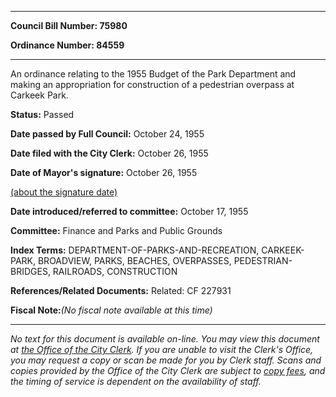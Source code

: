 

********

**Council Bill Number: 75980**
   
**Ordinance Number: 84559**
********

 An ordinance relating to the 1955 Budget of the Park Department and making an appropriation for construction of a pedestrian overpass at Carkeek Park.

**Status:** Passed
   
**Date passed by Full Council:** October 24, 1955
   
**Date filed with the City Clerk:** October 26, 1955
   
**Date of Mayor's signature:** October 26, 1955
   
[(about the signature date)](/~public/approvaldate.htm)
   
   
   
**Date introduced/referred to committee:** October 17, 1955
   
**Committee:** Finance and Parks and Public Grounds
   
   
**Index Terms:** DEPARTMENT-OF-PARKS-AND-RECREATION, CARKEEK-PARK, BROADVIEW, PARKS, BEACHES, OVERPASSES, PEDESTRIAN-BRIDGES, RAILROADS, CONSTRUCTION

**References/Related Documents:** Related: CF 227931

**Fiscal Note:**_(No fiscal note available at this time)_
********

_No text for this document is available on-line. You may view this document at [the Office of the City Clerk](http://www.seattle.gov/leg/clerk/contactUs.htm). If you are unable to visit the Clerk's Office, you may request a copy or scan be made for you by Clerk staff. Scans and copies provided by the Office of the City Clerk are subject to [copy fees](http://clerk.seattle.gov/~public/clerkfees.htm), and the timing of service is dependent on the availability of staff._

